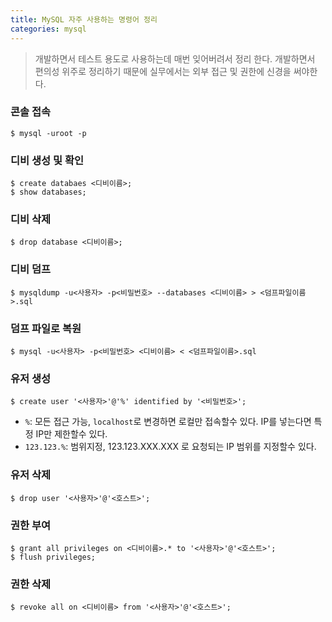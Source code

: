 ```yaml
---
title: MySQL 자주 사용하는 명령어 정리
categories: mysql
---
```


> 개발하면서 테스트 용도로 사용하는데 매번 잊어버려서 정리 한다.
> 개발하면서 편의성 위주로 정리하기 때문에 실무에서는 외부 접근 및 권한에 신경을 써야한다.

### 콘솔 접속
```
$ mysql -uroot -p
```

### 디비 생성 및 확인
```
$ create databaes <디비이름>;
$ show databases;
```

### 디비 삭제
```
$ drop database <디비이름>;
```

### 디비 덤프
```
$ mysqldump -u<사용자> -p<비밀번호> --databases <디비이름> > <덤프파일이름>.sql
```

### 덤프 파일로 복원
```
$ mysql -u<사용자> -p<비밀번호> <디비이름> < <덤프파일이름>.sql
```

### 유저 생성
```
$ create user '<사용자>'@'%' identified by '<비밀번호>';
```
- `%`: 모든 접근 가능, `localhost`로 변경하면 로컬만 접속할수 있다. IP를 넣는다면 특정 IP만 제한할수 있다.
- `123.123.%`: 범위지정, 123.123.XXX.XXX 로 요청되는 IP 범위를 지정할수 있다.  

### 유저 삭제
```
$ drop user '<사용자>'@'<호스트>';
```

### 권한 부여
```
$ grant all privileges on <디비이름>.* to '<사용자>'@'<호스트>';
$ flush privileges;
```

### 권한 삭제
```
$ revoke all on <디비이름> from '<사용자>'@'<호스트>';
```





